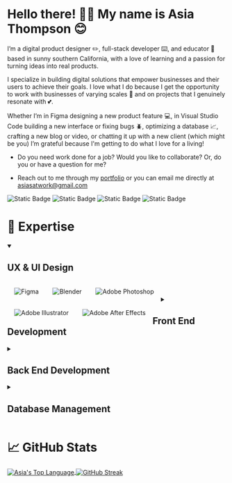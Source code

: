 <h1> Hello there! 👋🏼 My name is Asia Thompson 😊 </h1>

<p>
  I’m a digital product designer ✏️, full-stack developer ⌨️, and educator 📖 based in sunny southern California, with a love of learning and a passion for turning ideas into real products.  
  
  I specialize in building digital solutions that empower businesses and their users to achieve their goals. I love what I do because I get the opportunity to work with businesses of varying scales 🏢 and on projects that I genuinely resonate with 💕. 
  
  Whether I’m in Figma designing a new product feature 💻, in Visual Studio Code building a new interface or fixing bugs 🪲, optimizing a database 📈, crafting a new blog or video, or chatting it up with a new client (which might be you) I’m grateful because I'm getting to do what I love for a living!

  * Do you need work done for a job? Would you like to collaborate? Or, do you or have a question for me? 
  
  * Reach out to me through my [portfolio](https://asiathompson.dev/) or you can email me directly at asiasatwork@gmail.com

  ![Static Badge](https://img.shields.io/badge/Portfolio-%23190F88?style=for-the-badge&link=https%3A%2F%2Fasiathompson.dev%2F)
  ![Static Badge](https://img.shields.io/badge/LinkedIn-%230a66c2?style=for-the-badge&link=https%3A%2F%2Fwww.linkedin.com%2Fin%2Fasiasatwork%2F)
  ![Static Badge](https://img.shields.io/badge/YouTube-%23ff0000?style=for-the-badge&link=https%3A%2F%2Fwww.youtube.com%2F%40AsiasAtWork)
  ![Static Badge](https://img.shields.io/badge/Twitter-%230a66c2?style=for-the-badge&link=https%3A%2F%2Fx.com%2FasiasAtWork)
</p>


<h1>🧰 Expertise</h1>
  <details open>
    <summary><h2>UX & UI Design</h2></summary>
      <img align="left" alt="Figma" style="margin:16px;" src="https://img.shields.io/badge/Figma-1E1E1E?style=for-the-badge&logo=figma&logoColor=%231E1E1E&labelColor=F24E1E" />
      <img align="left" alt="Blender" style="margin:16px;" src="https://img.shields.io/badge/Blender-1E1E1E?style=for-the-badge&logo=blender&logoColor=%231E1E1E&labelColor=E87D0D" />
      <img align="left" alt="Adobe Photoshop" style="margin:16px;" src="https://img.shields.io/badge/Adobe_Photoshop-1E1E1E?style=for-the-badge&logo=adobephotoshop&logoColor=%231E1E1E&labelColor=31A8FF" />
      <img align="left" alt="Adobe Illustrator" style="margin:16px;" src="https://img.shields.io/badge/Adobe_Illustrator-1E1E1E?style=for-the-badge&logo=adobeillustrator&logoColor=%231E1E1E&labelColor=FF9A00" />
      <img align="left" alt="Adobe After Effects" style="margin:16px;" src="https://img.shields.io/badge/Adobe_After_Effects-1E1E1E?style=for-the-badge&logo=adobeaftereffects&logoColor=%231E1E1E&labelColor=9999FF" />  
      <br />
      <br />
  </details>

  <details>
    <summary><h2>Front End Development</h2></summary>
    <img align="left" alt="HTML5" style="margin:16px;" src="https://img.shields.io/badge/HTML5-1E1E1E?style=for-the-badge&logo=html5&logoColor=%231E1E1E&labelColor=E34F26" />
    <img align="left" alt="CSS3" style="margin:16px;" src="https://img.shields.io/badge/CSS3-1E1E1E?style=for-the-badge&logo=css3&logoColor=%23F9F8F8&labelColor=1572B6" />
    <img align="left" alt="Sass" style="margin:16px;" src="https://img.shields.io/badge/Sass-1E1E1E?style=for-the-badge&logo=sass&logoColor=%231E1E1E&labelColor=CC6699" />
    <img align="left" alt="TailwindCSS" style="margin:16px;" src="https://img.shields.io/badge/TailwindCSS-1E1E1E?style=for-the-badge&logo=tailwindcss&logoColor=%231E1E1E&labelColor=06B6D4" />
    <img align="left" alt="JavaScript" style="margin:16px;" src="https://img.shields.io/badge/JavaScript-1E1E1E?style=for-the-badge&logo=javascript&logoColor=%231E1E1E&labelColor=F7DF1E" />
    <img align="left" alt="TypeScript" style="margin:16px;" src="https://img.shields.io/badge/TypeScript-1E1E1E?style=for-the-badge&logo=typescript&logoColor=%23F9F8F8&labelColor=3178C6" />
    <img align="left" alt="React" style="margin:16px;" src="https://img.shields.io/badge/React_%26_React_Native-1E1E1E?style=for-the-badge&logo=react&logoColor=%231E1E1E&labelColor=61DAFB" />
    <img align="left" alt="Angular" style="margin:16px;" src="https://img.shields.io/badge/Angular-1E1E1E?style=for-the-badge&logo=angular&logoColor=%23F9F8F8&labelColor=0F0F11" />
    <br />
    <br />
    <br />
  </details>

  <details>
    <summary><h2>Back End Development</h2></summary>
    <img align="left" alt="Node JS" style="margin:16px;" src="https://img.shields.io/badge/Node.JS-1E1E1E?style=for-the-badge&logo=nodedotjs&logoColor=%231E1E1E&labelColor=E34F26" /> 
    <img align="left" alt="Dot Net" style="margin:16px;" src="https://img.shields.io/badge/.NET-1E1E1E?style=for-the-badge&logo=dotnet&logoColor=%23F9F8F8&labelColor=512BD4" />
    <img align="left" alt="PHP" style="margin:16px;" src="https://img.shields.io/badge/PHP-1E1E1E?style=for-the-badge&logo=php&logoColor=%231E1E1E&labelColor=777BB4" />
    <img align="left" alt="Laravel" style="margin:16px;" src="https://img.shields.io/badge/Laravel-1E1E1E?style=for-the-badge&logo=laravel&logoColor=%231E1E1E&labelColor=FF2D20" />
    <img align="left" alt="GraphQL" style="margin:16px;" src="https://img.shields.io/badge/GraphQL-1E1E1E?style=for-the-badge&logo=graphql&logoColor=%23F9F8F8&labelColor=E10098" />
    <img align="left" alt="WordPress" style="margin:16px;" src="https://img.shields.io/badge/WordPress-1E1E1E?style=for-the-badge&logo=wordpress&logoColor=%23F9F8F8&labelColor=21759B" />
    <img align="left" alt="Shopify" style="margin:16px;" src="https://img.shields.io/badge/Shopify-1E1E1E?style=for-the-badge&logo=shopify&logoColor=%231E1E1E&labelColor=7AB55C" />  
    <br />
    <br />
    <br />
  </details>

  <details>
    <summary><h2>Database Management</h2></summary>
    <img align="left" alt="PostgreSQL" style="margin:16px;" src="https://img.shields.io/badge/PostgreSQL-1E1E1E?style=for-the-badge&logo=postgresql&logoColor=%23F9F8F8&labelColor=4169E1" />
    <img align="left" alt="MySQL" style="margin:16px;" src="https://img.shields.io/badge/MySQL-1E1E1E?style=for-the-badge&logo=mysql&logoColor=%23F9F8F8&labelColor=1572B6" />
    <img align="left" alt="MongoDB" style="margin:16px;" src="https://img.shields.io/badge/MongoDB-1E1E1E?style=for-the-badge&logo=mongodb&logoColor=%231E1E1E&labelColor=47A248" />
    <img align="left" alt="Elasticsearch" style="margin:16px;" src="https://img.shields.io/badge/Elasticsearch-1E1E1E?style=for-the-badge&logo=elasticsearch&logoColor=%23F9F8F8&labelColor=005571" />
    <img align="left" alt="Redis" style="margin:16px;" src="https://img.shields.io/badge/Redis-1E1E1E?style=for-the-badge&logo=redis&logoColor=%231E1E1E&labelColor=FF4438" />
    <img align="left" alt="AWS" style="margin:16px;" src="https://img.shields.io/badge/AWS-1E1E1E?style=for-the-badge&logo=amazonwebservices&logoColor=%23F9F8F8&labelColor=232F3E" />
    <img align="left" alt="Python" style="margin:16px;" src="https://img.shields.io/badge/Python-1E1E1E?style=for-the-badge&logo=python&logoColor=%23F9F8F8&labelColor=3776AB" />
    <br />
    <br />
    <br />
  </details>

# 📈 GitHub Stats
<a href="https://github.com/anuraghazra/github-readme-stats">
  <img align="center" alt="Asia's Top Language" src="https://github-readme-stats.vercel.app/api/top-langs/?username=asiasAtWork&layout=compact&theme=react" />
</a>
<a href="https://git.io/streak-stats">
  <img align="center" alt="GitHub Streak" src="https://streak-stats.demolab.com?user=asiasAtWork&theme=react" />
</a>
